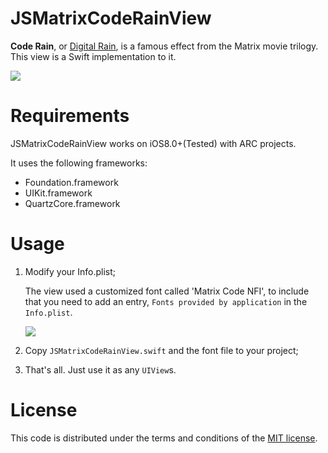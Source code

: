 # JSMatrixCodeRainView

**Code Rain**, or [Digital Rain](https://en.wikipedia.org/wiki/Matrix_digital_rain), is a famous effect from the Matrix movie trilogy. This view is a Swift implementation to it.

![](http://ww3.sinaimg.cn/large/5613ec79jw1f8hmevmxy9g20a00hsb29.gif)

# Requirements

JSMatrixCodeRainView works on iOS8.0+(Tested) with ARC projects.

It uses the following frameworks:
- Foundation.framework
- UIKit.framework
- QuartzCore.framework

# Usage

1. Modify your Info.plist;

    The view used a customized font called 'Matrix Code NFI', to include that you need to add an entry, `Fonts provided by application` in the `Info.plist`.

    ![](http://ww4.sinaimg.cn/large/5613ec79jw1f8hm06k2djj212m0meth1.jpg)

2. Copy `JSMatrixCodeRainView.swift` and the font file to your project;
3. That's all. Just use it as any `UIView`s.

# License

This code is distributed under the terms and conditions of the [MIT license](./LICENSE.md).
